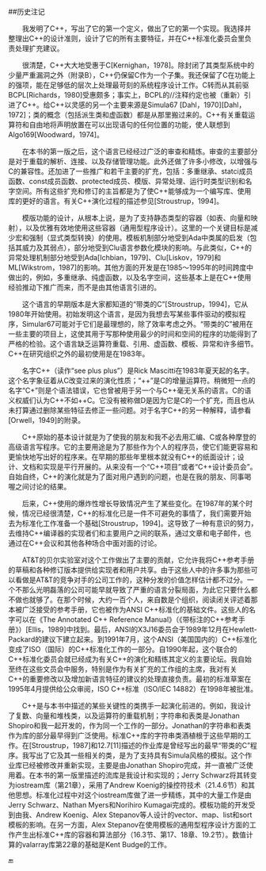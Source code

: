 ##历史注记

&emsp;&emsp;我发明了C++，写出了它的第一个定义，做出了它的第一个实现。我选择并整理出C++的设计准则，设计了它的所有主要特征，并在C++标准化委员会里负责处理扩充建议。

&emsp;&emsp;很清楚，C++大大地受惠于C[Kernighan，1978]。除封闭了其类型系统中的少量严重漏洞之外（附录B），C++仍保留C作为一个子集。我还保留了C在功能上的强项，能在足够低的层次上处理最苛刻的系统程序设计工作。C转而从其前驱BCPL[Richards，1980]受惠颇多；事实上，BCPL的//注释约定也被（重新）引进了C++。给C++以灵感的另一个主要来源是Simula67 [Dahl，1970][Dahl，1972]；类的概念（包括派生类和虚函数）都是从那里搬过来的。C++有关重载运算符和自由地将声明放置在可以出现语句的任何位置的功能，使人联想到Algo169[Woodward，1974]。

&emsp;&emsp;在本书的第一版之后，这个语言已经经过广泛的审查和精炼。审查的主要部分是对于重载的解析、连接、以及存储管理功能。此外还做了许多小修改，以增强与C的兼容性。还加进了一些推广和若干主要的扩充，包括：多重继承、statci成员函数、const成员函数、protected成员、模版、异常处理、运行时类型识别和名字空间。所有这些扩充和修订的主旨都是为了使C++能够成为一个编写库、使用库的更好的语言。有关C++演化过程的描述参见[Stroustrup，1994]。

&emsp;&emsp;模版功能的设计，从根本上说，是为了支持静态类型的容器（如表、向量和映射），以及优雅有效地使用这些容器（通用型程序设计）。这里的一个关键目标是减少宏和强制（显式类型转换）的使用。模板机制部分地受到Ada中类属的启发（包括其威力及其弱点），部分地受到Clu语言参数化模块的影响。与此类似，C++的异常处理机制部分地受到Ada[Ichbian，1979]、Clu[Liskov，1979]和ML[Wikstrom，1987]的影响。其他方面的开发是在1985～1995年的时间跨度中做出的，例如，多重继承、纯虚函数，以及名字空间，这些基本上是在C++使用经验推动下推广而来，而不是由其他语言引进的。

&emsp;&emsp;这个语言的早期版本是大家都知道的“带类的C”[Stroustrup，1994]，它从1980年开始使用。初始发明这个语言，是因为我想去写某些事件驱动的模拟程序，Simular67可能对于它们是最理想的，除了效率考虑之外。“带类的C”被用在一些主要的项目上，这使其用于写那种使用最少的时间和空间的程序的功能得到了严格的检验。这个语言缺乏运算符重载、引用、虚函数、模板、异常和许多细节。C++在研究组织之外的最初使用是在1983年。

&emsp;&emsp;名字C++（读作“see plus plus”）是Rick Mascitti在1983年夏天起的名字。这个名字象征着从C改变过来的演化性质；“++”是C的增量运算符。稍微短一点的名字“C+”则是个语法错误，它也曾被用于另一个与C++毫无关系的语言。C的语义权威们认为C++不如++C。它没有被称做D是因为它是C的一个扩充，而且也从未打算通过删除某些特征去修正一些问题。对于名字C++的另一种解释，请参看[Orwell，1949]的附录。

&emsp;&emsp;C++原始的基本设计就是为了使我的朋友和我不必去用汇编、C或各种摩登的高级语言写程序。它的主要用途是为了那些作为个人的程序员，使它们能更容易和更愉快地写出好的程序来。在早期的那些年里根本就没有C++的纸面设计；设计、文档和实现是平行开展的。从来没有一个“C++项目”或者“C++设计委员会”。自始自终，C++的演化就是为了面对用户遇到的问题，也是在我的朋友、同事喝喔之间讨论的结果。

&emsp;&emsp;后来，C++使用的爆炸性增长导致情况产生了某些变化。在1987年的某个时候，情况已经很清楚，C++的标准化已是一件不可避免的事情了，我们需要开始去为标准化工作准备一个基础[Stroustrup，1994]。这导致了一种有意识的努力，去维持C++编译器的实现者们和主要用户之间的联系，通过文章和电子邮件，也通过在C++会议和其他各种场合中面对面的讨论。

&emsp;&emsp;AT&T的贝尔实验室对这个工作做出了主要的贡献，它允许我将C++参考手册的草稿和各种修订版本提供给实现者和用户共享。由于这些人中的许多事为那些可以看做是AT&T的竞争对手的公司工作的，这种分发的价值怎样估计都不过分。一个不那么光明磊落的公司可能早就导致了严重的语言分裂局面，为此它只要什么都不做也就够了。在那个时候，大约一百个人，来自数是个组织，阅读闭关评述着那本被广泛接受的参考手册，它也被作为ANSI C++标准化的基础文件。这些人的名字可以在《The Annotated C++ Reference Manual》（《带标注的C++参考手册》）[Ellis，1989]中找到。最后，ANSI的X3J16委员会于1989年12月在Hewlett-Packard的建议下建立起来。到1991年7月，这个ANSI（美国国内的）C++标准化变成了ISO（国际）的C++标准化工作的一部分。自1990年起，这个联合的C++标准化委员会就已经成为有关C++的演化和精练其定义的主要论坛。我自始至终在这些文员会中服务，特别是作为有关扩充的工作组的主席，我对有关C++的重要修改以及增加新语言特征的建议的处理直接负责。最初的标准草案在1995年4月提供给公众审阅，ISO C++标准（ISO/IEC 14882）在1998年被批准。

&emsp;&emsp;C++是与本书中描述的某些关键性的类携手一起演化前进的。例如，我设计了复数、向量和堆栈类，以及运算符的重载机制；字符串和表类是Jonathan Shopiro和我一起开发的，作为同一个工作的一部分。Jonathan的字符串和表类作为库的部分最早得到广泛使用。标准C++库的字符串类酒植根于这些早期的工作。在[Stroustrup，1987]和12.7[11]描述的作业库是曾经写出的最早“带类的C”程序。我写出了它及其一些相关的类，是为了支持具有Simula风格的模拟。这个作业库已经被修改并重新实现，主要是由Jonathan Shopiro完成，并一直被广泛使用着。在本书的第一版里描述的流库是我设计和实现的；Jerry Schwarz将其转变为iostream库（第21章），采用了Andrew Koenig的操控符技术（21.4.6节）和其他思想。标准化过程中对这个iostream库做了进一步精练，其中的大量工作是由Jerry Schwarz、Nathan Myers和Norihiro Kumagai完成的。模板功能的开发受到由我、Andrew Koenig、Alex Stepanov等人设计的vector、map、list和sort模板的影响。在另一方面，Alex Stepanov在使用模板的通用型程序设计方面的工作产生出标准C++库的容器和算法部分（16.3节、第17、18章、19.2节）。数值计算的valarray库第22章的基础是Kent Budge的工作。



🔚
